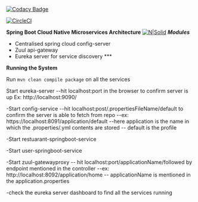 [![Codacy Badge](https://api.codacy.com/project/badge/Grade/98bb105375a44616ae536ba510cfed87)](https://www.codacy.com/app/abdulrahemansyed/boeing-w1-e-play?utm_source=github.com&amp;utm_medium=referral&amp;utm_content=stackroute/boeing-w1-e-play&amp;utm_campaign=Badge_Grade)

[![CircleCI](https://circleci.com/gh/stackroute/boeing-w1-e-play.svg?style=svg)](https://circleci.com/gh/stackroute/boeing-w1-e-play)

**Spring Boot Cloud Native Microservices Architecture**
[![N|Solid](https://spring.io/img/homepage/icon-spring-cloud-data-flow.svg)](https://spring.io/img/homepage/icon-spring-cloud-data-flow.svg)
***Modules***

- Centralised spring cloud config-server
- Zuul api-gateway 
- Eureka server for service discovery ***

****Running the System****

Run ```mvn clean compile package``` on all the services

 Start eureka-server 
	--hit localhost:port in the browser to confirm server is up 
     Ex: http://localhost:9090/

-Start config-service 
	--hit localhost:post/.propertiesFileName/default to confirm the server is able to fetch from repo
		--ex: https://localhost:8091/application/default
			--here application is  the name in which the .properties/.yml contents are stored
			-- default is the profile 

-Start restuarant-springboot-service

-Start user-springboot-service

-Start zuul-gatewayproxy
	-- hit localhost:port/applicationName/followed by endpoint mentioned in the controller
		--ex: http://localhost:8092/application/home
		-- applicationName is mentioned in the application.properties

-check the eureka server dashboard to find all the services running

